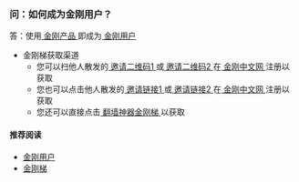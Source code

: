 ### 问：如何成为金刚用户？

答：使用[ 金刚产品 ](https://a2zitpro.github.io/web/dlb)即成为[ 金刚用户 ](https://a2zitpro.github.io/web/kkuser)

  - 金刚梯获取渠道
    - 您可以扫他人散发的[ 邀请二维码1 ](https://a2zitpro.github.io/web/邀请二维码-广告商)或[ 邀请二维码2 ](https://a2zitpro.github.io/web/邀请二维码-推荐人)在[ 金刚中文网 ](https://a2zitpro.github.io/web/kksitecn)注册以获取
    - 您也可以点击他人散发的[ 邀请链接1 ](https://a2zitpro.github.io/web/邀请链接-广告商) 或[ 邀请链接2 ](https://a2zitpro.github.io/web/邀请链接-推荐人)在[ 金刚中文网 ](https://a2zitpro.github.io/web/kksitecn)注册以获取
    - 您还可以直接点击[ 翻墙神器金刚梯 ](https://a2zitpro.github.io/web/dlb)以获取

#### 推荐阅读
- [金刚用户](https://a2zitpro.github.io/web/list_kkuser)
- [金刚梯](https://a2zitpro.github.io/web/dlb)
